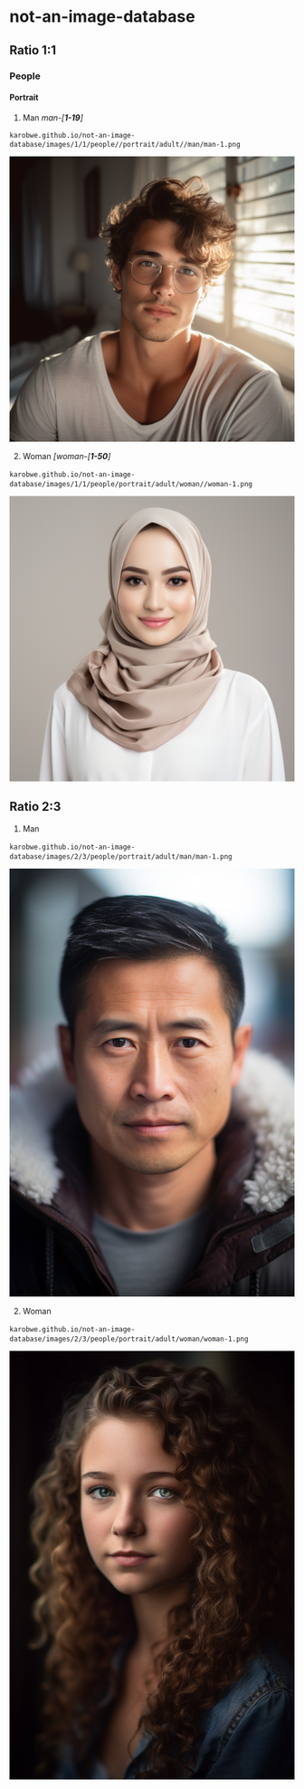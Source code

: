# not-an-image-database

## Ratio 1:1

### People

#### Portrait

1. Man _man-[**1-19**]_

```text
karobwe.github.io/not-an-image-database/images/1/1/people//portrait/adult//man/man-1.png
```

![portrait AI generated image of a man](/images/1/1/people//portrait/adult//man/man-1.png)

2. Woman _[woman-[**1-50**]_

`karobwe.github.io/not-an-image-database/images/1/1/people/portrait/adult/woman//woman-1.png` 

![portrait AI generated image of a woman](/images/1/1/people/portrait/adult/woman//woman-1.png)

## Ratio 2:3

1. Man

`karobwe.github.io/not-an-image-database/images/2/3/people/portrait/adult/man/man-1.png`

![portrait AI generated image of a man](/images/2/3/people/portrait/adult/man/man-1.png)

2. Woman 

`karobwe.github.io/not-an-image-database/images/2/3/people/portrait/adult/woman/woman-1.png` 

![portrait AI generated image of a man](/images/2/3/people/portrait/adult/woman/woman-1.png)